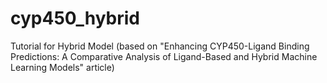 # cyp450_hybrid
Tutorial for Hybrid Model (based on "Enhancing CYP450-Ligand Binding Predictions: A Comparative Analysis of Ligand-Based and Hybrid Machine Learning Models" article)

